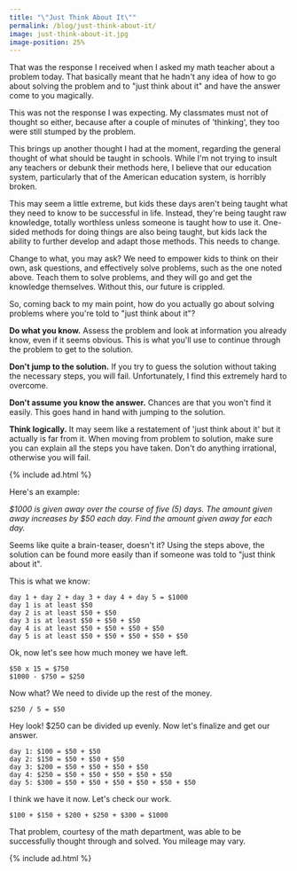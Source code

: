 ```yaml
---
title: "\"Just Think About It\""
permalink: /blog/just-think-about-it/
image: just-think-about-it.jpg
image-position: 25%
---
```


That was the response I received when I asked my math teacher about a problem today. That basically meant that he hadn't any idea of how to go about solving the problem and to "just think about it" and have the answer come to you magically.

This was not the response I was expecting. My classmates must not of thought so either, because after a couple of minutes of 'thinking', they too were still stumped by the problem.

This brings up another thought I had at the moment, regarding the general thought of what should be taught in schools. While I'm not trying to insult any teachers or debunk their methods here, I believe that our education system, particularly that of the American education system, is horribly broken.

This may seem a little extreme, but kids these days aren't being taught what they need to know to be successful in life. Instead, they're being taught raw knowledge, totally worthless unless someone is taught how to use it. One-sided methods for doing things are also being taught, but kids lack the ability to further develop and adapt those methods. This needs to change.

Change to what, you may ask? We need to empower kids to think on their own, ask questions, and effectively solve problems, such as the one noted above. Teach them to solve problems, and they will go and get the knowledge themselves. Without this, our future is crippled.

So, coming back to my main point, how do you actually go about solving problems where you're told to "just think about it"?

**Do what you know.** Assess the problem and look at information you already know, even if it seems obvious. This is what you'll use to continue through the problem to get to the solution.

**Don't jump to the solution.** If you try to guess the solution without taking the necessary steps, you will fail. Unfortunately, I find this extremely hard to overcome.

**Don't assume you know the answer.** Chances are that you won't find it easily. This goes hand in hand with jumping to the solution.

**Think logically.** It may seem like a restatement of 'just think about it' but it actually is far from it. When moving from problem to solution, make sure you can explain all the steps you have taken. Don't do anything irrational, otherwise you will fail.

{% include ad.html %}

Here's an example:

*$1000 is given away over the course of five (5) days. The amount given away increases by $50 each day. Find the amount given away for each day.*

Seems like quite a brain-teaser, doesn't it? Using the steps above, the solution can be found more easily than if someone was told to "just think about it".

This is what we know:

```
day 1 + day 2 + day 3 + day 4 + day 5 = $1000
day 1 is at least $50
day 2 is at least $50 + $50
day 3 is at least $50 + $50 + $50
day 4 is at least $50 + $50 + $50 + $50
day 5 is at least $50 + $50 + $50 + $50 + $50
```

Ok, now let's see how much money we have left.

```
$50 x 15 = $750
$1000 - $750 = $250
```

Now what? We need to divide up the rest of the money.

```
$250 / 5 = $50
```

Hey look! $250 can be divided up evenly. Now let's finalize and get our answer.

```
day 1: $100 = $50 + $50
day 2: $150 = $50 + $50 + $50
day 3: $200 = $50 + $50 + $50 + $50
day 4: $250 = $50 + $50 + $50 + $50 + $50
day 5: $300 = $50 + $50 + $50 + $50 + $50 + $50

```

I think we have it now. Let's check our work.

```
$100 + $150 + $200 + $250 + $300 = $1000
```

That problem, courtesy of the math department, was able to be successfully thought through and solved. You mileage may vary.

{% include ad.html %}